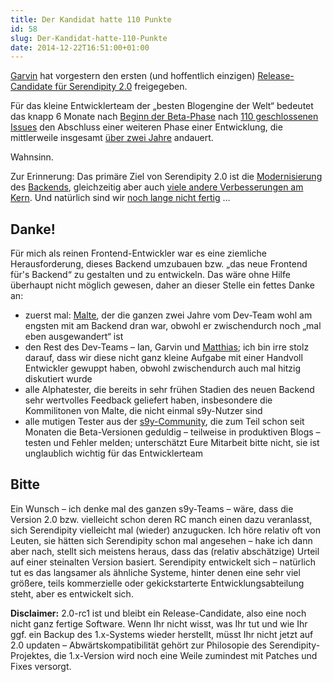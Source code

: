```yaml
---
title: Der Kandidat hatte 110 Punkte
id: 58
slug: Der-Kandidat-hatte-110-Punkte
date: 2014-12-22T16:51:00+01:00
---
```


[Garvin](http://garvin.in) hat vorgestern den ersten (und hoffentlich einzigen) [Release-Candidate für Serendipity 2.0](http://blog.s9y.org/archives/258-Serendipity-2.0-rc1-release.html) freigegeben.

Für das kleine Entwicklerteam der „besten Blogengine der Welt“ bedeutet das knapp 6 Monate nach [Beginn der Beta-Phase](/archiv/53/Und-es-entwickelt-sich-doch.html) nach [110 geschlossenen Issues](https://github.com/s9y/Serendipity/issues?q=milestone%3ARC+is%3Aclosed) den Abschluss einer weiteren Phase einer Entwicklung, die mittlerweile insgesamt [über zwei Jahre](https://github.com/s9y/Serendipity/commit/8397b08b882b604f93139a42a4c8559b6ecd2738) andauert.

Wahnsinn.

Zur Erinnerung: Das primäre Ziel von Serendipity 2.0 ist die [Modernisierung](/archiv/44/S9y-2.0-Blick-hinter-die-Kulissen.html) des [Backends](/archiv/45/S9y-2.0-Responsive-Backend.html), gleichzeitig aber auch [viele andere Verbesserungen am Kern](http://blog.s9y.org/archives/255-Serendipity-2.0-beta-release.html). Und natürlich sind wir [noch lange nicht fertig](https://github.com/s9y/Serendipity/milestones/Stable) …

## Danke!

Für mich als reinen Frontend-Entwickler war es eine ziemliche Herausforderung, dieses Backend umzubauen bzw. „das neue Frontend für's Backend“ zu gestalten und zu entwickeln. Das wäre ohne Hilfe überhaupt nicht möglich gewesen, daher an dieser Stelle ein fettes Danke an:

-   zuerst mal: [Malte](http://onli-blogging.de), der die ganzen zwei Jahre vom Dev-Team wohl am engsten mit am Backend dran war, obwohl er zwischendurch noch „mal eben ausgewandert“ ist
-   den Rest des Dev-Teams – Ian, Garvin und [Matthias](http://blog.sperrobjekt.de); ich bin irre stolz darauf, dass wir diese nicht ganz kleine Aufgabe mit einer Handvoll Entwickler gewuppt haben, obwohl zwischendurch auch mal hitzig diskutiert wurde
-   alle Alphatester, die bereits in sehr frühen Stadien des neuen Backend sehr wertvolles Feedback geliefert haben, insbesondere die Kommilitonen von Malte, die nicht einmal s9y-Nutzer sind
-   alle mutigen Tester aus der [s9y-Community](http://board.s9y.org), die zum Teil schon seit Monaten die Beta-Versionen geduldig – teilweise in produktiven Blogs – testen und Fehler melden; unterschätzt Eure Mitarbeit bitte nicht, sie ist unglaublich wichtig für das Entwicklerteam

## Bitte

Ein Wunsch – ich denke mal des ganzen s9y-Teams – wäre, dass die Version 2.0 bzw. vielleicht schon deren RC manch einen dazu veranlasst, sich Serendipity vielleicht mal (wieder) anzugucken. Ich höre relativ oft von Leuten, sie hätten sich Serendipity schon mal angesehen – hake ich dann aber nach, stellt sich meistens heraus, dass das (relativ abschätzige) Urteil auf einer steinalten Version basiert. Serendipity entwickelt sich – natürlich tut es das langsamer als ähnliche Systeme, hinter denen eine sehr viel größere, teils kommerzielle oder gekickstarterte Entwicklungsabteilung steht, aber es entwickelt sich.

**Disclaimer:** 2.0-rc1 ist und bleibt ein Release-Candidate, also eine noch nicht ganz fertige Software. Wenn Ihr nicht wisst, was Ihr tut und wie Ihr ggf. ein Backup des 1.x-Systems wieder herstellt, müsst Ihr nicht jetzt auf 2.0 updaten – Abwärtskompatibilität gehört zur Philosopie des Serendipity-Projektes, die 1.x-Version wird noch eine Weile zumindest mit Patches und Fixes versorgt.
